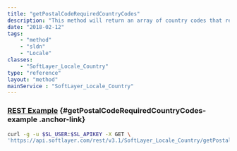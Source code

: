 ```yaml
---
title: "getPostalCodeRequiredCountryCodes"
description: "This method will return an array of country codes that require postal code "
date: "2018-02-12"
tags:
    - "method"
    - "sldn"
    - "Locale"
classes:
    - "SoftLayer_Locale_Country"
type: "reference"
layout: "method"
mainService : "SoftLayer_Locale_Country"
---
```


### [REST Example](#getPostalCodeRequiredCountryCodes-example) <a href="/article/rest/"><i class="fas fa-question"></i></a> {#getPostalCodeRequiredCountryCodes-example .anchor-link} 
```bash
curl -g -u $SL_USER:$SL_APIKEY -X GET \
'https://api.softlayer.com/rest/v3.1/SoftLayer_Locale_Country/getPostalCodeRequiredCountryCodes'
```
